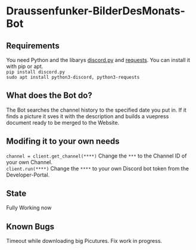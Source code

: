 # Draussenfunker-BilderDesMonats-Bot

## Requirements
You need Python and the libarys [discord.py](https://pypi.org/project/discord.py) and [requests](https://pypi.org/project/requests/). You can install it with pip or apt.  
```pip install discord.py```  
```sudo apt install python3-discord, python3-requests```

## What does the Bot do?
The Bot searches the channel history to the specified date you put in. If it finds a picture it sves it with the description and builds a vuepress document ready to be merged to the Website.

## Modifing it to your own needs
```channel = client.get_channel(****)``` Change the ```***``` to the Channel ID of your own Channel.  
```client.run(****)``` Change the ```****``` to your own Discord bot token from the Developer-Portal.

## State
Fully Working now

## Known Bugs
Timeout while downloading big Picutures. Fix work in progress.
